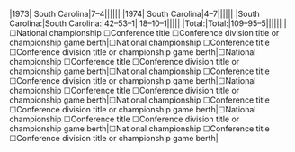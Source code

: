 |1973| South Carolina|7–4||||||
|1974| South Carolina|4–7||||||
|South Carolina:|South Carolina:|42–53–1| 18–10–1|||||
|Total:|Total:|109–95–5||||||
|☐National championship ☐Conference title ☐Conference division title or championship game berth|☐National championship ☐Conference title ☐Conference division title or championship game berth|☐National championship ☐Conference title ☐Conference division title or championship game berth|☐National championship ☐Conference title ☐Conference division title or championship game berth|☐National championship ☐Conference title ☐Conference division title or championship game berth|☐National championship ☐Conference title ☐Conference division title or championship game berth|☐National championship ☐Conference title ☐Conference division title or championship game berth|☐National championship ☐Conference title ☐Conference division title or championship game berth|